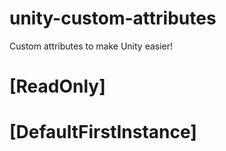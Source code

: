 # unity-custom-attributes
Custom attributes to make Unity easier!

# [ReadOnly]
# [DefaultFirstInstance]

